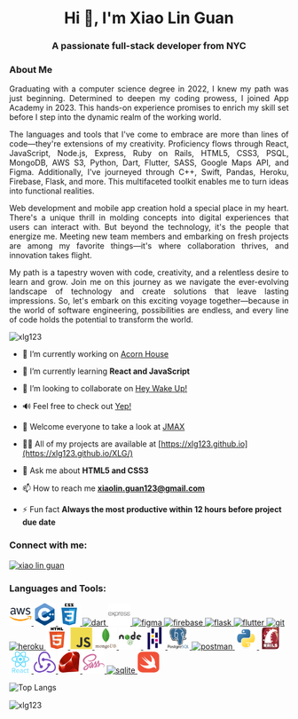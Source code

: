 <h1 align="center">Hi 👋, I'm Xiao Lin Guan</h1>
<h3 align="center">A passionate full-stack developer from NYC</h3>

<h3>About Me</h3>
<p align="justify">
Graduating with a computer science degree in 2022, I knew my path was just beginning. Determined to deepen my coding prowess, I joined App Academy in 2023. This hands-on experience promises to enrich my skill set before I step into the dynamic realm of the working world.</p>

<p align="justify">
The languages and tools that I've come to embrace are more than lines of code—they're extensions of my creativity. Proficiency flows through React, JavaScript, Node.js, Express, Ruby on Rails, HTML5, CSS3, PSQL, MongoDB, AWS S3, Python, Dart, Flutter, SASS, Google Maps API, and Figma. Additionally, I've journeyed through C++, Swift, Pandas, Heroku, Firebase, Flask, and more. This multifaceted toolkit enables me to turn ideas into functional realities.</p>

<p align="justify">
Web development and mobile app creation hold a special place in my heart. There's a unique thrill in molding concepts into digital experiences that users can interact with. But beyond the technology, it's the people that energize me. Meeting new team members and embarking on fresh projects are among my favorite things—it's where collaboration thrives, and innovation takes flight.</p>

<p align="justify">
My path is a tapestry woven with code, creativity, and a relentless desire to learn and grow. Join me on this journey as we navigate the ever-evolving landscape of technology and create solutions that leave lasting impressions. So, let's embark on this exciting voyage together—because in the world of software engineering, possibilities are endless, and every line of code holds the potential to transform the world.</p>

</p>

<p align="left"> <img src="https://komarev.com/ghpvc/?username=xlg123&label=Profile%20views&color=0e75b6&style=flat" alt="xlg123" /> </p>

- 🔭 I’m currently working on [Acorn House](https://xlg123.github.io/acorn-house/)

- 🌱 I’m currently learning **React and JavaScript**

- 👯 I’m looking to collaborate on [Hey Wake Up!](https://xlg123.github.io/Hey-Wake-Up-/)

- 🔊 Feel free to check out [Yep!](https://yep-ech2.onrender.com/)

- 💚 Welcome everyone to take a look at [JMAX](https://jmax.onrender.com/)

- 👨‍💻 All of my projects are available at [https://xlg123.github.io](https://xlg123.github.io/XLG/)

- 💬 Ask me about **HTML5 and CSS3**

- 📫 How to reach me **xiaolin.guan123@gmail.com**

- ⚡ Fun fact **Always the most productive within 12 hours before project due date**

<h3 align="left">Connect with me:</h3>
<p align="left">
<a href="https://linkedin.com/in/xiaolinguan" target="_blank"><img align="center" src="https://raw.githubusercontent.com/rahuldkjain/github-profile-readme-generator/master/src/images/icons/Social/linked-in-alt.svg" alt="xiao lin guan" height="30" width="40" /></a>
</p>

<h3 align="left">Languages and Tools:</h3>
<p align="left"> <a href="https://aws.amazon.com" target="_blank" rel="noreferrer"> <img src="https://raw.githubusercontent.com/devicons/devicon/master/icons/amazonwebservices/amazonwebservices-original-wordmark.svg" alt="aws" width="40" height="40"/> </a> <a href="https://www.w3schools.com/cpp/" target="_blank" rel="noreferrer"> <img src="https://raw.githubusercontent.com/devicons/devicon/master/icons/cplusplus/cplusplus-original.svg" alt="cplusplus" width="40" height="40"/> </a> <a href="https://www.w3schools.com/css/" target="_blank" rel="noreferrer"> <img src="https://raw.githubusercontent.com/devicons/devicon/master/icons/css3/css3-original-wordmark.svg" alt="css3" width="40" height="40"/> </a> <a href="https://dart.dev" target="_blank" rel="noreferrer"> <img src="https://www.vectorlogo.zone/logos/dartlang/dartlang-icon.svg" alt="dart" width="40" height="40"/> </a> <a href="https://expressjs.com" target="_blank" rel="noreferrer"> <img src="https://raw.githubusercontent.com/devicons/devicon/master/icons/express/express-original-wordmark.svg" alt="express" width="40" height="40"/> </a> <a href="https://www.figma.com/" target="_blank" rel="noreferrer"> <img src="https://www.vectorlogo.zone/logos/figma/figma-icon.svg" alt="figma" width="40" height="40"/> </a> <a href="https://firebase.google.com/" target="_blank" rel="noreferrer"> <img src="https://www.vectorlogo.zone/logos/firebase/firebase-icon.svg" alt="firebase" width="40" height="40"/> </a> <a href="https://flask.palletsprojects.com/" target="_blank" rel="noreferrer"> <img src="https://www.vectorlogo.zone/logos/pocoo_flask/pocoo_flask-icon.svg" alt="flask" width="40" height="40"/> </a> <a href="https://flutter.dev" target="_blank" rel="noreferrer"> <img src="https://www.vectorlogo.zone/logos/flutterio/flutterio-icon.svg" alt="flutter" width="40" height="40"/> </a> <a href="https://git-scm.com/" target="_blank" rel="noreferrer"> <img src="https://www.vectorlogo.zone/logos/git-scm/git-scm-icon.svg" alt="git" width="40" height="40"/> </a> <a href="https://heroku.com" target="_blank" rel="noreferrer"> <img src="https://www.vectorlogo.zone/logos/heroku/heroku-icon.svg" alt="heroku" width="40" height="40"/> </a> <a href="https://www.w3.org/html/" target="_blank" rel="noreferrer"> <img src="https://raw.githubusercontent.com/devicons/devicon/master/icons/html5/html5-original-wordmark.svg" alt="html5" width="40" height="40"/> </a> <a href="https://developer.mozilla.org/en-US/docs/Web/JavaScript" target="_blank" rel="noreferrer"> <img src="https://raw.githubusercontent.com/devicons/devicon/master/icons/javascript/javascript-original.svg" alt="javascript" width="40" height="40"/> </a> <a href="https://www.mongodb.com/" target="_blank" rel="noreferrer"> <img src="https://raw.githubusercontent.com/devicons/devicon/master/icons/mongodb/mongodb-original-wordmark.svg" alt="mongodb" width="40" height="40"/> </a> <a href="https://nodejs.org" target="_blank" rel="noreferrer"> <img src="https://raw.githubusercontent.com/devicons/devicon/master/icons/nodejs/nodejs-original-wordmark.svg" alt="nodejs" width="40" height="40"/> </a> <a href="https://pandas.pydata.org/" target="_blank" rel="noreferrer"> <img src="https://raw.githubusercontent.com/devicons/devicon/2ae2a900d2f041da66e950e4d48052658d850630/icons/pandas/pandas-original.svg" alt="pandas" width="40" height="40"/> </a> <a href="https://www.postgresql.org" target="_blank" rel="noreferrer"> <img src="https://raw.githubusercontent.com/devicons/devicon/master/icons/postgresql/postgresql-original-wordmark.svg" alt="postgresql" width="40" height="40"/> </a> <a href="https://postman.com" target="_blank" rel="noreferrer"> <img src="https://www.vectorlogo.zone/logos/getpostman/getpostman-icon.svg" alt="postman" width="40" height="40"/> </a> <a href="https://www.python.org" target="_blank" rel="noreferrer"> <img src="https://raw.githubusercontent.com/devicons/devicon/master/icons/python/python-original.svg" alt="python" width="40" height="40"/> </a> <a href="https://rubyonrails.org" target="_blank" rel="noreferrer"> <img src="https://raw.githubusercontent.com/devicons/devicon/master/icons/rails/rails-original-wordmark.svg" alt="rails" width="40" height="40"/> </a> <a href="https://reactjs.org/" target="_blank" rel="noreferrer"> <img src="https://raw.githubusercontent.com/devicons/devicon/master/icons/react/react-original-wordmark.svg" alt="react" width="40" height="40"/> </a> <a href="https://redux.js.org" target="_blank" rel="noreferrer"> <img src="https://raw.githubusercontent.com/devicons/devicon/master/icons/redux/redux-original.svg" alt="redux" width="40" height="40"/> </a> <a href="https://www.ruby-lang.org/en/" target="_blank" rel="noreferrer"> <img src="https://raw.githubusercontent.com/devicons/devicon/master/icons/ruby/ruby-original.svg" alt="ruby" width="40" height="40"/> </a> <a href="https://sass-lang.com" target="_blank" rel="noreferrer"> <img src="https://raw.githubusercontent.com/devicons/devicon/master/icons/sass/sass-original.svg" alt="sass" width="40" height="40"/> </a> <a href="https://www.sqlite.org/" target="_blank" rel="noreferrer"> <img src="https://www.vectorlogo.zone/logos/sqlite/sqlite-icon.svg" alt="sqlite" width="40" height="40"/> </a> <a href="https://developer.apple.com/swift/" target="_blank" rel="noreferrer"> <img src="https://raw.githubusercontent.com/devicons/devicon/master/icons/swift/swift-original.svg" alt="swift" width="40" height="40"/> </a> </p>

![Top Langs](https://github-readme-stats.vercel.app/api/top-langs/?username=xlg123&layout=compact)

<p><img align="center" src="https://github-readme-streak-stats.herokuapp.com/?user=xlg123&" alt="xlg123" /></p>
